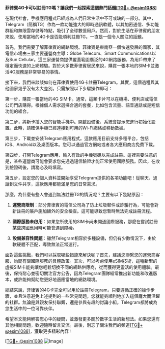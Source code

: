 **菲律賓4G卡可以註冊TG嗎？讓我們一起探索這個熱門話題[[TG💪+ @esim1088](https://t.me/s/esim1088)]**

在現代社會，手機應用程式已經成為人們日常生活中不可或缺的一部分。其中，Telegram（簡稱TG）作為一款功能強大的即時通訊軟體，以其加密通信、多功能群組和無限雲存儲等特點，吸引了全球數億用戶。然而，對於生活在菲律賓的朋友來說，使用當地的4G卡是否能順利註冊TG，一直是一個令人關注的話題。

首先，我們需要了解菲律賓的網路環境。菲律賓是東南亞一個快速發展的國家，其電信市場由三家主要運營商主導：Globe Telecom、Smart Communications以及Sun Cellular。這三家運營商提供覆蓋範圍廣泛的4G網路服務，為用戶帶來了穩定而快速的上網體驗。對於大多數菲律賓居民來說，購買一張本地的SIM卡並激活4G服務是非常容易的事情。

接下來，我們來談談如何在菲律賓使用4G卡註冊Telegram。其實，這個過程與其他國家幾乎沒有太大差別。只需按照以下步驟操作即可：

第一步，購買一張當地的4G SIM卡。通常，這類卡片可以在機場、便利店或電信公司門店購得。根據個人需求選擇合適的套餐，比如包含流量、語音通話或是短信功能的組合。

第二步，將新卡插入您的智能手機中。開啟設備後，系統會提示您進行初始化設置。此時，請確保手機已經連接到可用的Wi-Fi網絡或移動數據。

第三步，下載並安裝Telegram應用程式。這款應用目前支持多種平台，包括iOS、Android以及桌面版本。您可以通過官方網站或者各大應用商店免費下載。

第四步，打開Telegram應用，輸入有效的手機號碼以完成註冊。這裡需要注意的是，某些運營商可能會要求您先通過短信驗證才能正常使用國際服務。因此，在收到驗證碼後，請務必及時填寫。

第五步，設定您的個人資料並開始享受Telegram提供的各項功能吧！從聊天、通話到文件共享，這款應用都能滿足您的日常需求。

那麼，為什麼有些人會遇到無法註冊TG的情況呢？主要有以下幾點原因：

1. **運營商限制**：部分菲律賓的電信公司為了防止垃圾郵件或詐騙行為，可能會對新註冊的賬戶施加額外的安全檢查。這可能導致您暫時無法完成註冊流程。

2. **國際服務未啟用**：如果您所使用的SIM卡尚未開通國際服務，那麼在嘗試註冊某些跨國應用時可能會遇到障礙。

3. **設備兼容性問題**：雖然Telegram相容於多種設備，但仍有少數情況下，由於軟硬體不匹配，導致無法正常運行。

面對這些挑戰，我們可以採取哪些措施來解決呢？首先，建議您聯繫您的運營商客服，詢問有關國際服務的具體政策。其次，可以考慮使用eSIM技術，這種新型的虛擬SIM卡能夠讓您輕鬆切換不同的網路供應商，從而獲得更靈活的使用體驗。最後，保持耐心並密切關注官方公告，因為Telegram團隊經常推出新功能和改進版本，或許能夠幫助您更好地適應當地的網路環境。

總結來說，菲律賓的4G卡完全可以用於註冊Telegram。只要遵循正確的操作步驟，並且注意避免上述提到的一些常見問題，您就能夠順利地加入這個龐大而活躍的社群。無論是與親友保持聯繫，還是參與有趣的討論小組，Telegram都將成為您生活中的一位可靠伙伴。

希望本文能夠解答您心中的疑問，並激發更多關於數字生活的新想法。如果您還有其他相關問題，歡迎隨時留言交流。最後，別忘了關注我們的頻道[[TG💪+ @esim1088](https://t.me/s/esim1088)]，獲取更多精彩內容！

[[TG💪+ @esim1088](https://t.me/s/esim1088) ![Image](https://i.postimg.cc/4NQfJmqS/Snipaste-2025-05-13-00-14-12.png)]